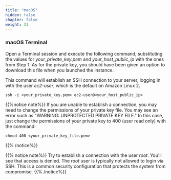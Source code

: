 ```yaml
---
title: "macOS"
hidden: false
chapter: false
weight: 31
---
```


### macOS Terminal
Open a Terminal session and execute the following command, substituting the values
for _your_private_key.pem_ and _your_host_public_ip_ with the ones from Step 1. As for 
the private key, you should have been given an option to download this file when
you launched the instance.

This command will establish an SSH connection to your server, logging in with the user
_ec2-user_, which is the default on Amazon Linux 2. 


```
ssh -i <your_private_key.pem> ec2-user@<your_host_public_ip>
```

{{%notice note%}}
If you are unable to establish a connection, you may need to change the permissions
of your private key file. You may see an error such as "WARNING: UNPROTECTED PRIVATE KEY FILE." 
In this case, just change the permissions of your private key to 400 (user read only) 
with the command:
```commandline
chmod 400 <your_private_key_file.pem>
```
{{% /notice%}}

{{% notice note%}}
Try to establish a connection with the user _root_. You'll see that access is denied.
The _root_ user is typically not allowed to login via SSH. This is a common security
configuration that protects the system from compromise.
{{% /notice%}}
